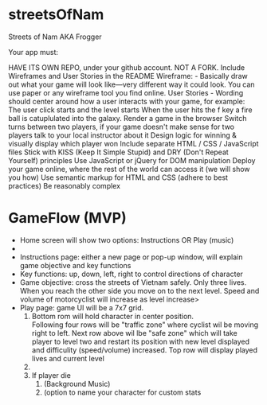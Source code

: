 # streetsOfNam
Streets of Nam AKA Frogger



Your app must:

HAVE ITS OWN REPO, under your github account. NOT A FORK.
Include Wireframes and User Stories in the README
Wireframe: - Basically draw out what your game will look like—very different way it could look. You can use paper or any wireframe tool you find online.
User Stories - Wording should center around how a user interacts with your game, for example:
The user click starts and the level starts
When the user hits the f key a fire ball is catuplulated into the galaxy.
Render a game in the browser
Switch turns between two players, if your game doesn't make sense for two players talk to your local instructor about it
Design logic for winning & visually display which player won
Include separate HTML / CSS / JavaScript files
Stick with KISS (Keep It Simple Stupid) and DRY (Don't Repeat Yourself) principles
Use JavaScript or jQuery for DOM manipulation
Deploy your game online, where the rest of the world can access it (we will show you how)
Use semantic markup for HTML and CSS (adhere to best practices)
Be reasonably complex


  <h1> GameFlow (MVP) </h1>
<ul>
  <li> Home screen will show two options: Instructions OR Play (music)<li>
  <li> Instructions page: either a new page or pop-up window, will explain game objective and key functions </li>
  <li> Key functions: up, down, left, right to control directions of character</li>
  <li> Game objective: cross the streets of Vietnam safely. Only three lives. When you reach the other side you move on to the next level. Speed and volume of motorcyclist will increase as level increase> 
  <li> Play page: game UI will be a 7x7 grid. <ol><li>Bottom rom will hold character in center position.</li> Following four rows will be "traffic zone" where cyclist wil be moving right to left. Next row above wil lbe "safe zone" which will take player to level two and restart its position with new level displayed and difficulity (speed/volume) increased. Top row will display played lives and current level <li>
  <li> If player die
  

1.	(Background Music)
2.	(option to name your character for custom stats



